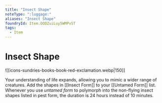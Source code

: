 ```yaml
---
title: "Insect Shape"
noteType: ":luggage:"
aliases: "Insect Shape"
foundryId: Item.OODZuiLuy5WMPvST
tags:
  - Item
---
```


# Insect Shape
![[icons-sundries-books-book-red-exclamation.webp|150]]

Your understanding of life expands, allowing you to mimic a wider range of creatures. Add the shapes in [[Insect Form]] to your [[Untamed Form]] list. Whenever you use _untamed form_ to polymorph into the non-flying insect shapes listed in pest form, the duration is 24 hours instead of 10 minutes.
